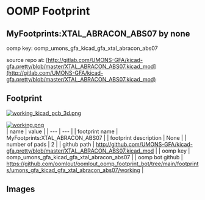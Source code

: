 # OOMP Footprint  
## MyFootprints:XTAL_ABRACON_ABS07  by none  
  
oomp key: oomp_umons_gfa_kicad_gfa_xtal_abracon_abs07  
  
source repo at: [http://gitlab.com/UMONS-GFA/kicad-gfa.pretty/blob/master/XTAL_ABRACON_ABS07.kicad_mod](http://gitlab.com/UMONS-GFA/kicad-gfa.pretty/blob/master/XTAL_ABRACON_ABS07.kicad_mod)  
## Footprint  
  
[![working_kicad_pcb_3d.png](working_kicad_pcb_3d_600.png)](working_kicad_pcb_3d.png)  
  
[![working.png](working_600.png)](working.png)  
| name | value | 
| --- | --- | 
| footprint name | MyFootprints:XTAL_ABRACON_ABS07 | 
| footprint description | None | 
| number of pads | 2 | 
| github path | http://github.com/UMONS-GFA/kicad-gfa.pretty/blob/master/XTAL_ABRACON_ABS07.kicad_mod | 
| oomp key | oomp_umons_gfa_kicad_gfa_xtal_abracon_abs07 | 
| oomp bot github | https://github.com/oomlout/oomlout_oomp_footprint_bot/tree/main/footprints/umons_gfa_kicad_gfa_xtal_abracon_abs07/working | 
## Images  
